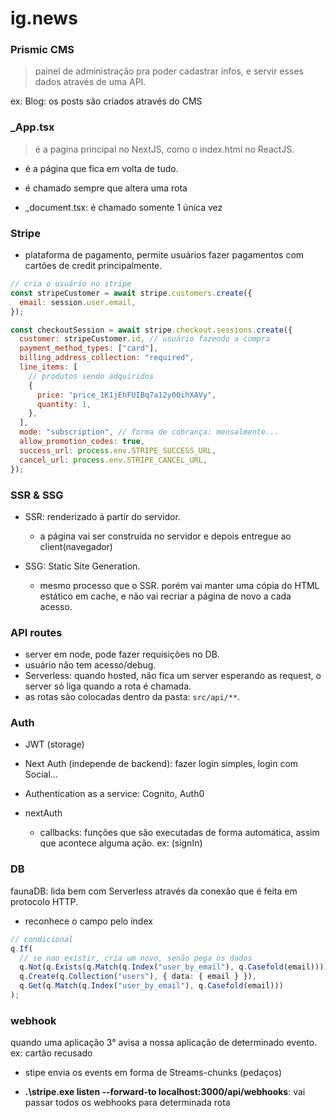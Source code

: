 # ig.news

### Prismic CMS

> painel de administração pra poder cadastrar infos, e servir esses dados através de uma API.

ex: Blog: os posts são criados através do CMS

### \_App.tsx

> é a pagina principal no NextJS, como o index.html no ReactJS.

- é a página que fica em volta de tudo.
- é chamado sempre que altera uma rota

- \_document.tsx: é chamado somente 1 única vez

### Stripe

- plataforma de pagamento, permite usuários fazer pagamentos com cartões de credit principalmente.

```js
// cria o usuário no stripe
const stripeCustomer = await stripe.customers.create({
  email: session.user.email,
});

const checkoutSession = await stripe.checkout.sessions.create({
  customer: stripeCustomer.id, // usuário fazendo a compra
  payment_method_types: ["card"],
  billing_address_collection: "required",
  line_items: [
    // produtos sendo adquiridos
    {
      price: "price_1K1jEhFUIBq7a12y00ihXAVy",
      quantity: 1,
    },
  ],
  mode: "subscription", // forma de cobrança: mensalmente...
  allow_promotion_codes: true,
  success_url: process.env.STRIPE_SUCCESS_URL,
  cancel_url: process.env.STRIPE_CANCEL_URL,
});
```

### SSR & SSG

- SSR: renderizado á partir do servidor.

  - a página vai ser construída no servidor e depois entregue ao client(navegador)

- SSG: Static Site Generation.
  - mesmo processo que o SSR. porém vai manter uma cópia do HTML estático em cache, e não vai recriar a página de novo a cada acesso.

### API routes

- server em node, pode fazer requisições no DB.
- usuário não tem acesso/debug.
- Serverless: quando hosted, não fica um server esperando as request, o server só liga quando a rota é chamada.
- as rotas são colocadas dentro da pasta: `src/api/**`.

### Auth

- JWT (storage)
- Next Auth (independe de backend): fazer login simples, login com Social...
- Authentication as a service: Cognito, Auth0

- nextAuth
  - callbacks: funções que são executadas de forma automática, assim que acontece alguma ação. ex: (signIn)

### DB

faunaDB: lida bem com Serverless através da conexão que é feita em protocolo HTTP.

- reconhece o campo pelo índex

```ts
// condicional
q.If(
  // se nao existir, cria um novo, senão pega os dados
  q.Not(q.Exists(q.Match(q.Index("user_by_email"), q.Casefold(email)))),
  q.Create(q.Collection("users"), { data: { email } }),
  q.Get(q.Match(q.Index("user_by_email"), q.Casefold(email)))
);
```

### webhook

quando uma aplicação 3° avisa a nossa aplicação de determinado evento.
ex: cartão recusado

- stipe envia os events em forma de Streams-chunks (pedaços)

- **.\stripe.exe listen --forward-to localhost:3000/api/webhooks**: vai passar todos os webhooks para determinada rota
